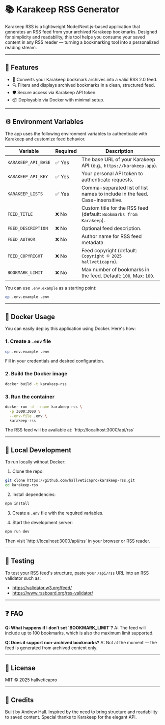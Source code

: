 # 📚 Karakeep RSS Generator

Karakeep RSS is a lightweight Node/Next.js-based application that generates an RSS feed from your archived Karakeep bookmarks. Designed for simplicity and readability, this tool helps you consume your saved content in any RSS reader — turning a bookmarking tool into a personalized reading stream.

---

## 🚀 Features

- 📰 Converts your Karakeep bookmark archives into a valid RSS 2.0 feed.
- 🔍 Filters and displays archived bookmarks in a clean, structured feed.
- 🛡️ Secure access via Karakeep API token.
- 📦 Deployable via Docker with minimal setup.

---

## ⚙️ Environment Variables

The app uses the following environment variables to authenticate with Karakeep and customize feed behavior.

| Variable               | Required | Description                                                                 |
|------------------------|----------|-----------------------------------------------------------------------------|
| `KARAKEEP_API_BASE`    | ✅ Yes   | The base URL of your Karakeep API (e.g., `https://karakeep.app`).           |
| `KARAKEEP_API_KEY`     | ✅ Yes   | Your personal API token to authenticate requests.                          |
| `KARAKEEP_LISTS`       | ✅ Yes   | Comma-separated list of list names to include in the feed. Case-insensitive. |
| `FEED_TITLE`           | ❌ No    | Custom title for the RSS feed (default: `Bookmarks from Karakeep`).        |
| `FEED_DESCRIPTION`     | ❌ No    | Optional feed description.                                                 |
| `FEED_AUTHOR`          | ❌ No    | Author name for RSS feed metadata.                                         |
| `FEED_COPYRIGHT`       | ❌ No    | Feed copyright (default: `Copyright © 2025 hallveticapro`).                |
| `BOOKMARK_LIMIT`       | ❌ No    | Max number of bookmarks in the feed. Default: `100`, Max: `100`.           |

You can use `.env.example` as a starting point:

```bash
cp .env.example .env
```

---

## 🐳 Docker Usage

You can easily deploy this application using Docker. Here's how:

### 1. Create a `.env` file

```bash
cp .env.example .env
```

Fill in your credentials and desired configuration.

### 2. Build the Docker image

```bash
docker build -t karakeep-rss .
```

### 3. Run the container

```bash
docker run -d --name karakeep-rss \
  -p 3000:3000 \
  --env-file .env \
  karakeep-rss
```

The RSS feed will be available at:
\`http://localhost:3000/api/rss\`

---

## 🔧 Local Development

To run locally without Docker:

1. Clone the repo:

```bash
git clone https://github.com/hallveticapro/karakeep-rss.git
cd karakeep-rss
```

2. Install dependencies:

```bash
npm install
```

3. Create a `.env` file with the required variables.

4. Start the development server:

```bash
npm run dev
```

Then visit \`http://localhost:3000/api/rss\` in your browser or RSS reader.

---

## 🧪 Testing

To test your RSS feed's structure, paste your `/api/rss` URL into an RSS validator such as:

- https://validator.w3.org/feed/
- https://www.rssboard.org/rss-validator/

---

## ❓ FAQ

**Q: What happens if I don’t set \`BOOKMARK_LIMIT\`?**
A: The feed will include up to 100 bookmarks, which is also the maximum limit supported.

**Q: Does it support non-archived bookmarks?**
A: Not at the moment — the feed is generated from archived content only.

---

## 📄 License

MIT © 2025 hallveticapro

---

## 🙌 Credits

Built by Andrew Hall. Inspired by the need to bring structure and readability to saved content.
Special thanks to Karakeep for the elegant API.
